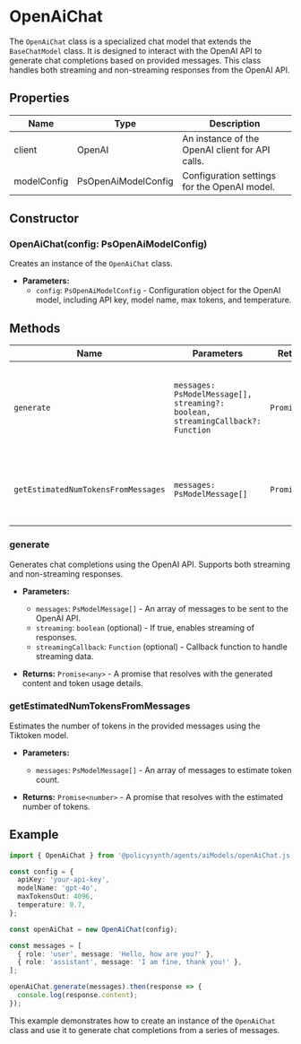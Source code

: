 # OpenAiChat

The `OpenAiChat` class is a specialized chat model that extends the `BaseChatModel` class. It is designed to interact with the OpenAI API to generate chat completions based on provided messages. This class handles both streaming and non-streaming responses from the OpenAI API.

## Properties

| Name         | Type                | Description                                      |
|--------------|---------------------|--------------------------------------------------|
| client       | OpenAI              | An instance of the OpenAI client for API calls.  |
| modelConfig  | PsOpenAiModelConfig | Configuration settings for the OpenAI model.     |

## Constructor

### OpenAiChat(config: PsOpenAiModelConfig)

Creates an instance of the `OpenAiChat` class.

- **Parameters:**
  - `config`: `PsOpenAiModelConfig` - Configuration object for the OpenAI model, including API key, model name, max tokens, and temperature.

## Methods

| Name                                    | Parameters                                                                 | Return Type | Description                                                                 |
|-----------------------------------------|----------------------------------------------------------------------------|-------------|-----------------------------------------------------------------------------|
| `generate`                              | `messages: PsModelMessage[], streaming?: boolean, streamingCallback?: Function` | `Promise<any>` | Generates chat completions using the OpenAI API, with optional streaming.   |
| `getEstimatedNumTokensFromMessages`     | `messages: PsModelMessage[]`                                               | `Promise<number>` | Estimates the number of tokens in the provided messages.                    |

### generate

Generates chat completions using the OpenAI API. Supports both streaming and non-streaming responses.

- **Parameters:**
  - `messages`: `PsModelMessage[]` - An array of messages to be sent to the OpenAI API.
  - `streaming`: `boolean` (optional) - If true, enables streaming of responses.
  - `streamingCallback`: `Function` (optional) - Callback function to handle streaming data.

- **Returns:** `Promise<any>` - A promise that resolves with the generated content and token usage details.

### getEstimatedNumTokensFromMessages

Estimates the number of tokens in the provided messages using the Tiktoken model.

- **Parameters:**
  - `messages`: `PsModelMessage[]` - An array of messages to estimate token count.

- **Returns:** `Promise<number>` - A promise that resolves with the estimated number of tokens.

## Example

```typescript
import { OpenAiChat } from '@policysynth/agents/aiModels/openAiChat.js';

const config = {
  apiKey: 'your-api-key',
  modelName: 'gpt-4o',
  maxTokensOut: 4096,
  temperature: 0.7,
};

const openAiChat = new OpenAiChat(config);

const messages = [
  { role: 'user', message: 'Hello, how are you?' },
  { role: 'assistant', message: 'I am fine, thank you!' },
];

openAiChat.generate(messages).then(response => {
  console.log(response.content);
});
```

This example demonstrates how to create an instance of the `OpenAiChat` class and use it to generate chat completions from a series of messages.
